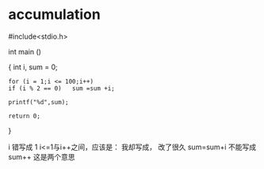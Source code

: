 # accumulation

#include<stdio.h>

int main ()

{
	int i, sum = 0;
	
	for (i = 1;i <= 100;i++)
	if (i % 2 == 0)   sum =sum +i;
	
	printf("%d",sum);
	
	return 0;
	
}


i 错写成 1
i<=1与i++之间，应该是：   我却写成，   改了很久
sum=sum+i  不能写成sum++  这是两个意思

